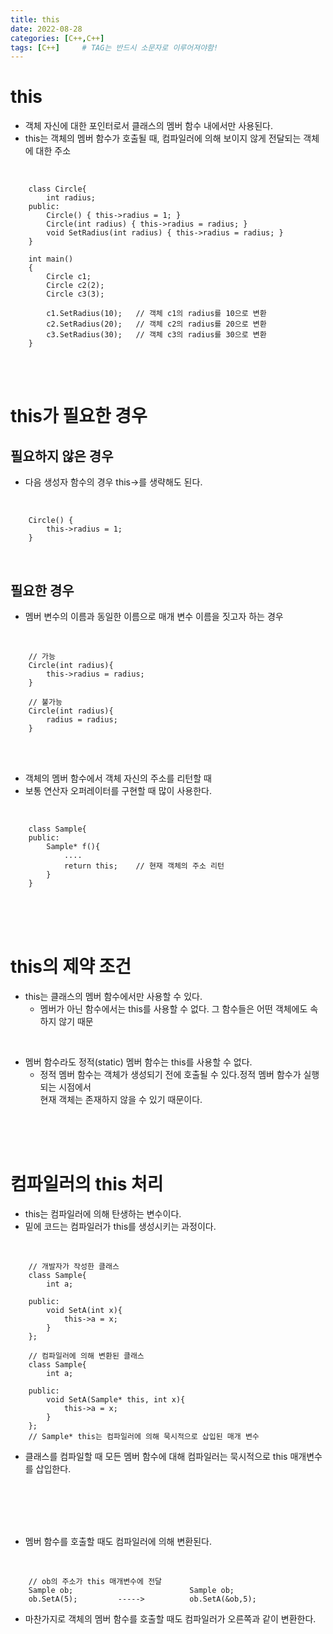 ```yaml
---
title: this
date: 2022-08-28
categories: [C++,C++]
tags: [C++]		# TAG는 반드시 소문자로 이루어져야함!
---
```


this
===============
* 객체 자신에 대한 포인터로서 클래스의 멤버 함수 내에서만 사용된다.
* this는 객체의 멤버 함수가 호출될 때, 컴파일러에 의해 보이지 않게 전달되는 객체에 대한 주소

<br>

        class Circle{
            int radius;
        public:
            Circle() { this->radius = 1; }
            Circle(int radius) { this->radius = radius; }
            void SetRadius(int radius) { this->radius = radius; }
        }

        int main()
        {
            Circle c1;
            Circle c2(2);
            Circle c3(3);

            c1.SetRadius(10);   // 객체 c1의 radius를 10으로 변환
            c2.SetRadius(20);   // 객체 c2의 radius를 20으로 변환
            c3.SetRadius(30);   // 객체 c3의 radius를 30으로 변환
        }

<br><br>

this가 필요한 경우
===================
필요하지 않은 경우
-----------
* 다음 생성자 함수의 경우 this->를 생략해도 된다.

<br>

        Circle() {
            this->radius = 1; 
        }

<br>

필요한 경우
--------------------
* 멤버 변수의 이름과 동일한 이름으로 매개 변수 이름을 짓고자 하는 경우
  
<br>

        // 가능
        Circle(int radius){
            this->radius = radius;
        }

        // 불가능
        Circle(int radius){
            radius = radius;
        }


<br><br>

* 객체의 멤버 함수에서 객체 자신의 주소를 리턴할 때
* 보통 연산자 오퍼레이터를 구현할 때 많이 사용한다.
<br>

        class Sample{
        public:
            Sample* f(){
                ....
                return this;    // 현재 객체의 주소 리턴
            }
        }


<br><br><br>

this의 제약 조건
================
* this는 클래스의 멤버 함수에서만 사용할 수 있다.
  * 멤버가 아닌 함수에서는 this를 사용할 수 없다. 그 함수들은 어떤 객체에도 속하지 않기 때문

<br>

* 멤버 함수라도 정적(static) 멤버 함수는 this를 사용할 수 없다.
  * 정적 멤버 함수는 객체가 생성되기 전에 호출될 수 있다.정적 멤버 함수가 실행되는 시점에서<br> 현재 객체는 존재하지 않을 수 있기 때문이다.


<br><br><br>

컴파일러의 this 처리
==============
* this는 컴파일러에 의해 탄생하는 변수이다.
* 밑에 코드는 컴파일러가 this를 생성시키는 과정이다.
  
<br>

        // 개발자가 작성한 클래스
        class Sample{
            int a;

        public:
            void SetA(int x){
                this->a = x;
            }
        };

        // 컴파일러에 의해 변환된 클래스
        class Sample{
            int a;

        public:
            void SetA(Sample* this, int x){ 
                this->a = x;
            }
        };
        // Sample* this는 컴파일러에 의해 묵시적으로 삽입된 매개 변수

* 클래스를 컴파일할 때 모든 멤버 함수에 대해 컴파일러는 묵시적으로 this 매개변수를 삽입한다.


<br><br><br><br>

* 멤버 함수를 호출할 때도 컴파일러에 의해 변환된다.

<br>

        // ob의 주소가 this 매개변수에 전달
        Sample ob;                          Sample ob;
        ob.SetA(5);         ----->          ob.SetA(&ob,5); 

* 마찬가지로 객체의 멤버 함수를 호출할 때도 컴파일러가 오른쪽과 같이 변환한다.